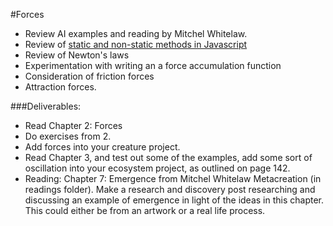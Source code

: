 #Forces

* Review AI examples and reading by Mitchel Whitelaw.
* Review of [static and non-static methods in Javascript](https://github.com/tegacodes/Drawing-Seeing-Moving-with-Code/blob/gh-pages/code/5-1-Vectors/1.92-Static-vectors/sketch.js)
* Review of Newton's laws
* Experimentation with writing an a force accumulation function
* Consideration of friction forces
* Attraction forces. 

 

###Deliverables:
* Read Chapter 2: Forces 
* Do exercises from 2.
* Add forces into your creature project. 
* Read Chapter 3, and test out some of the examples, add some sort of oscillation into your ecosystem project, as outlined on page 142.
* Reading: Chapter 7: Emergence from Mitchel Whitelaw Metacreation (in readings folder). Make a research and discovery post researching and discussing an example of emergence in light of the ideas in this chapter. This could either be from an artwork or a real life process. 

